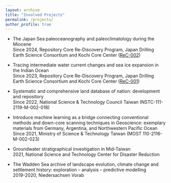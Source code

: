 ```yaml
---
layout: archive
title: "Involved Projects"
permalink: /projects/
author_profile: true
---
```


- The Japan Sea paleoceanography and paleoclimatology during the Miocene <br>
 Since 2024, Repository Core Re-Discovery Program, Japan Drilling Earth Science Consortium and Kochi Core Center ([ReC-002](https://j-desc.org/en/record/adopted-record-proposals/))

- Tracing intermediate water current changes and sea ice expansion in the Indian Ocean<br>
 Since 2023, Repository Core Re-Discovery Program, Japan Drilling Earth Science Consortium and Kochi Core Center ([ReC-001](https://j-desc.org/en/record/adopted-record-proposals/))

- Systematic and comprehensive land database of nation: development and repository<br>
Since 2022, National Science & Technology Council Taiwan (NSTC-111-2119-M-002-018)

- Introduce machine learning as a bridge connecting conventional methods and down-core scanning techniques in Geoscience: exemplary materials from Germany, Argentina, and Northwestern Pacific Ocean<br>
Since 2021, Ministry of Science & Technology Taiwan (MOST 110-2116-M-002-023)

- Groundwater stratigraphical investigation in Mid-Taiwan<br>
2021, National Science and Technology Center for Disaster Reduction 

- The Wadden Sea archive of landscape evolution, climate change and settlement history: exploration – analysis – predictive modelling<br>
2019-2020, Niedersachsen Vorab
